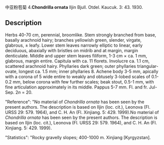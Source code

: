 中亚粉苞菊
4.**Chondrilla ornata** Iljin Bjull. Otdel. Kaucuk. 3: 43. 1930.

## Description
Herbs 40-70 cm, perennial, broomlike. Stem strongly branched from base, basally arachnoid hairy; branches yellowish green, slender, virgate, glabrous, ± leafy. Lower stem leaves narrowly elliptic to linear, early deciduous, abaxially with bristles on midrib and at margin, margin denticulate. Middle and upper stem leaves filiform, 1-3 cm × ca. 1 mm, glabrous, margin entire. Capitula with ca. 11 florets. Involucre ca. 1.1 cm, scattered arachnoid hairy. Phyllaries dark green; outer phyllaries triangular-ovate, longest ca. 1.5 mm; inner phyllaries 8. Achene body 3-5 mm, apically with a corona of 5 wide entire to weakly and obtusely 3-lobed scales of 0.1-0.2 mm, below corona with few further scales; beak stout, 0.5-1 mm, with fine articulation approximately in its middle. Pappus 5-7 mm. Fl. and fr. Jul-Sep. 2*n* = 20.

  "Reference": "No material of *Chondrilla ornata* has been seen by the present authors. The description is based on Iljin (loc. cit.), Leonova (Fl. URSS 29: 579. 1964), and C. H. An (Fl. Xinjiang. 5: 429. 1999).No material of *Chondrilla ornata* has been seen by the present authors. The description is based on Iljin (loc. cit.), Leonova (Fl. URSS 29: 579. 1964), and C. H. An (Fl. Xinjiang. 5: 429. 1999).

  "Statistics": "Rocky gravelly slopes; 400-1000 m. Xinjiang [Kyrgyzstan].

